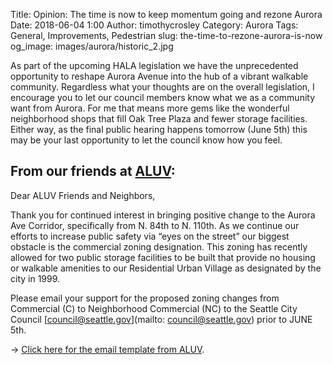Title: Opinion: The time is now to keep momentum going and rezone Aurora
Date: 2018-06-04 1:00
Author: timothycrosley
Category: Aurora
Tags: General, Improvements, Pedestrian
slug: the-time-to-rezone-aurora-is-now
og_image: images/aurora/historic_2.jpg

As part of the upcoming HALA legislation we have the unprecedented opportunity to reshape Aurora Avenue into the hub of a vibrant walkable community. Regardless what your thoughts are on the overall legislation, I encourage you to let our council members know what we as a community want from Aurora. For me that means more gems like the wonderful neighborhood shops that fill Oak Tree Plaza and fewer storage facilities. Either way, as the final public hearing happens tomorrow (June 5th) this may be your last opportunity to let the council know how you feel.

## From our friends at [ALUV](http://auroralictonuv.org/):

Dear ALUV Friends and Neighbors, 

Thank you for continued interest in bringing positive change to the Aurora Ave Corridor, specifically from N. 84th to N. 110th. As we continue our efforts to increase public safety via “eyes on the street” our biggest obstacle is the commercial zoning designation. This zoning has recently allowed for two public storage facilities to be built that provide no housing or walkable amenities to our Residential Urban Village as designated by the city in 1999. 

Please email your support for the proposed zoning changes from Commercial (C) to Neighborhood Commercial (NC) to the Seattle City Council [council@seattle.gov](mailto: council@seattle.gov) prior to JUNE 5th.

-> [Click here for the email template from ALUV](http://auroralictonuv.org/2018/05/31/call-to-action-support-aurora-ave-rezoning/).
